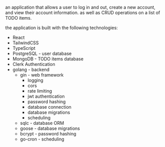 an application that allows a user to log in and out, create a new account, and view their account information.
as well as CRUD operations on a list of TODO items.

the application is built with the following technologies:
- React
- TailwindCSS
- TypeScript
- PostgreSQL - user database
- MongoDB - TODO items database
- Clerk Authentication
- golang - backend
    - gin - web framework
        - logging
        - cors
        - rate limiting
        - jwt authentication
        - password hashing
        - database connection
        - database migrations
        - scheduling
    - sqlc - database ORM
    - goose - database migrations
    - bcrypt - password hashing
    - go-cron - scheduling
